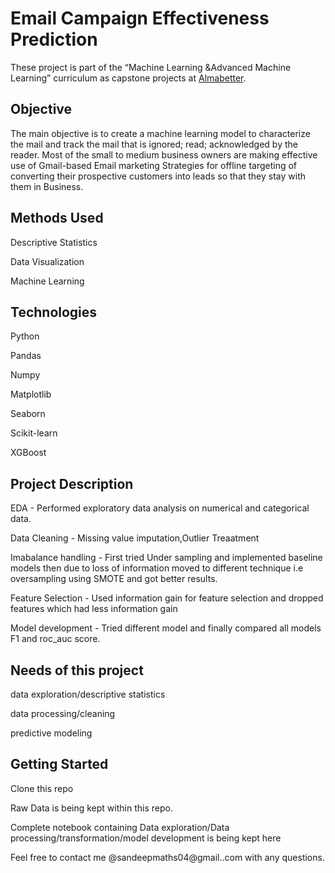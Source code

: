 
# Email Campaign Effectiveness Prediction

These project is part of the “Machine Learning &Advanced Machine Learning” curriculum as capstone projects at [Almabetter](https://www.almabetter.com/).

## Objective
The main objective is to create a machine learning model to characterize the mail and track the mail that is ignored; read; acknowledged by the reader. Most of the small to medium business owners are making effective use of Gmail-based Email marketing Strategies for offline targeting of converting their prospective customers into leads so that they stay with them in Business.
## Methods Used
 Descriptive Statistics

 Data Visualization

 Machine Learning
## Technologies
 Python

 Pandas

 Numpy

 Matplotlib

 Seaborn

 Scikit-learn
 
 XGBoost
## Project Description
EDA - Performed exploratory data analysis on numerical and categorical data.

Data Cleaning - Missing value imputation,Outlier Treaatment

Imabalance handling - First tried Under sampling and implemented baseline models then due to loss of information moved to different technique i.e oversampling using SMOTE and got better results.

Feature Selection - Used information gain for feature selection and dropped features which had less information gain

Model development - Tried different model and finally compared all models F1 and roc_auc score.

## Needs of this project
data exploration/descriptive statistics

data processing/cleaning

predictive modeling
## Getting Started
Clone this repo

Raw Data is being kept  within this repo.

Complete notebook containing Data exploration/Data processing/transformation/model development is being kept here

Feel free to contact me @sandeepmaths04@gmail..com with any questions.
